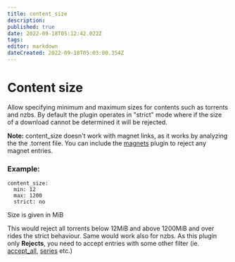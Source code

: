 ```yaml
---
title: content_size
description: 
published: true
date: 2022-09-18T05:12:42.022Z
tags: 
editor: markdown
dateCreated: 2022-09-18T05:03:00.354Z
---
```


# Content size
Allow specifying minimum and maximum sizes for contents such as torrents and nzbs. By default the plugin operates in "strict" mode where if the size of a download cannot be determined it will be rejected.

**Note:** content_size doesn't work with magnet links, as it works by analyzing the the .torrent file. You can include the [magnets](/Plugins/magnets) plugin to reject any magnet entries.

### Example:
```
content_size:
  min: 12
  max: 1200
  strict: no
```

Size is given in MiB

This would reject all torrents below 12MiB and above 1200MiB and over rides the strict behaviour. Same would work also for nzbs. As this plugin only **Rejects**, you need to accept entries with some other filter (ie. [accept_all](/Plugins/accept_all), [series](/Plugins/series) etc.)